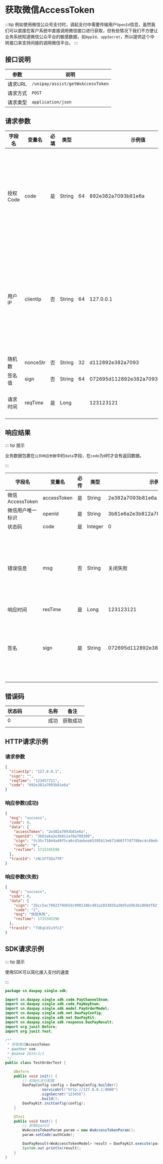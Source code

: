# 获取微信AccessToken

:::tip
例如使用微信公众号支付时，调起支付中需要传输用户`OpenId`信息，虽然我们可以直接在客户系统中直接调用微信接口进行获取，但有些情况下我们不方便让业务系统知道微信公众平台的敏感数据，如`AppId`、`appSecret`，所以提供这个中转接口来支持间接的调用微信平台。
:::

## 接口说明

| 参数    | 说明                                |
|-------|-----------------------------------|
| 请求URL | `/unipay/assist/getWxAccessToken` |
| 请求方式  | `POST`                            |
| 请求类型  | `application/json`                |

## 请求参数

| 字段名<img width=70/> | 变量名      | 必填 | 类型     |      | 示例值                              | 描述<img width=200/>                |
|--------------------|----------|----|--------|----------------------------------|-----------------------------------|-----------------------------------|
| 授权Code             | code     | 是  | String | 64 | 892e382a7093b81e6a               | 微信授权页面授权成功后回调返回的授权码，用于Oath2认证     |
| 用户IP               | clientIp | 否  | String | 64 | 127.0.0.1                        | 支持V4和V6，部分支付方式要求必填，如调用微信支付方式时Long |
| 随机数                | nonceStr       | 否  | String            |             32   | d112892e382a7093                 ||
| 签名值                | sign     | 否  | String | 64 | 072695d112892e382a7093b81e6a52af |                                   |
| 请求时间               | reqTime  | 是  | Long   |    | 123123121                        | 使用时间戳(秒级)                         |

## 响应结果

::: tip 提示

业务数据包裹在`公共响应参数`中的`data`字段，在`code`为`0`时才会有返回数据。

:::


| 字段名<img width=70/> | 变量名         | 必传 | 类型      | 示例值                              | 描述         |
|--------------------|-------------|----|---------|----------------------------------|------------|
| 微信AccessToken      | accessToken | 是  | String  | 2e382a7093b81e6a                 |            |
| 微信用户唯一标识           | openId      | 是  | String  | 3b81e6a2e3b812a78a709309         |            |
| 状态码                | code        | 是  | Integer | 0                                |            |
| 错误信息               | msg         | 否  | String  | 关闭失败                             | 状态非0时会有返回值 |
| 响应时间               | resTime     | 是  | Long    | 123123121                        |            |
| 签名                 | sign        | 是  | String  | 072695d112892e382a7093b81e6a52af | 对响应内容进行签名  |


## 错误码

| 状态码<img width=70/> | 名称 | 备注   |
|--------------------|----|------|
| 0                  | 成功 | 获取成功 |
|                    |    |      |


## HTTP请求示例

### 请求参数

```json
{
  "clientIp": "127.0.0.1",
  "sign": "",
  "reqTime": "123457711",
  "code": "892e382a7093b81e6a"
}
```

### 响应参数(成功)

```json
{
  "msg": "success",
  "code": 0,
  "data": {
    "accessToken": "2e382a7093b81e6a",
    "openId": "3b81e6a2e3b812a78a709309",
    "sign": "fc35c71844a49f5ca0cd3aebea65395b13e672d607f7d7788ec4c49e6c062849",
    "code": "0",
    "resTime": 1715345598
  },
  "traceId": "sNiSFTXDufTR"
}
```

### 响应参数(失败)

```json
{
  "msg": "success",
  "code": 0,
  "data": {
    "sign": "2bcc5ac7902379d65dc9901186cd81a2833835a30d5a59b3b1860df82f012557",
    "code": "1",
    "msg": "校验失败",
    "resTime": 1715345296
  },
  "traceId": "7UEqCd1v3fcZ"
}
```

## SDK请求示例

::: tip 提示

使用SDK可以简化接入支付的速度

:::

```java
package cn.daxpay.single.sdk;

import cn.daxpay.single.sdk.code.PayChannelEnum;
import cn.daxpay.single.sdk.code.PayWayEnum;
import cn.daxpay.single.sdk.model.PayOrderModel;
import cn.daxpay.single.sdk.net.DaxPayConfig;
import cn.daxpay.single.sdk.net.DaxPayKit;
import cn.daxpay.single.sdk.response.DaxPayResult;
import org.junit.Before;
import org.junit.Test;

/**
 * 获取微信AccessToken
 * @author xxm
 * @since 2024/2/2
 */
public class TestOrderTest {

    @Before
    public void init() {
        // 初始化支付配置
        DaxPayConfig config = DaxPayConfig.builder()
                .serviceUrl("http://127.0.0.1:9000")
                .signSecret("123456")
                .build();
        DaxPayKit.initConfig(config);
    }

    @Test
    public void test() {
        // 获取OpenId
        WxAccessTokenParam param = new WxAccessTokenParam();
        param.setCode(authCode);

        DaxPayResult<WxAccessTokenModel> result = DaxPayKit.execute(param);
        System.out.println(result);
    }
}
```

